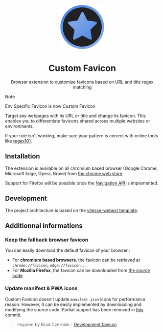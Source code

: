 <p align="center"><img width="150" src="./src/assets/static/icon.svg" alt="Custom Favicon"></p>

<h1 align="center">Custom Favicon</h1>
<p align="center">Browser extension to customize favicons based on URL and title regex matching</p>

> [!NOTE]
> Env Specific Favicon is now Custom Favicon

Target any webpages with its URL or title and change its favicon. This enables you to differentiate favicons shared across multiple websites or environments.

If your rule isn't working, make sure your pattern is correct with online tools like [regex101](https://regex101.com).

## Installation

The extension is available on all chromium based browser (Google Chrome, Microsoft Edge, Opera, Brave) from [the chrome web store](https://chrome.google.com/webstore/detail/custom-favicon/licfgcgpjgbbankegljcpbklabdnmopl).

Support for Firefox will be possible once the [Navigation API](https://bugzilla.mozilla.org/show_bug.cgi?id=1777171) is implemented.

## Development

The project architecture is based on the [vitesse-webext template](https://github.com/antfu/vitesse-webext).

## Additionnal informations

### Keep the fallback browser favicon

You can easily download the default favicon of your browser :

- For **chromium based browsers**, the favicon can be retrieved at `chrome://favicon`, `edge://favicon`, ...
- For **Mozilla Firefox**, the favicon can be downloaded from [the source code](https://searchfox.org/mozilla-central/source/toolkit/themes/shared/icons/defaultFavicon.svg)

### Update manifest & PWA icons

Custom Favicon doesn't update `manifest.json` icons for performance reason. However, it can be easily implemented by downloading and modifying the source code. Partial support has been removed in [this commit](https://github.com/Elliot67/custom-favicon/commit/beab1d2073026354de540dc5e56a953c4372a5ab).

> Inspired by Brad Czerniak - [Development favicon](https://github.com/ao5357/development_favicon)
